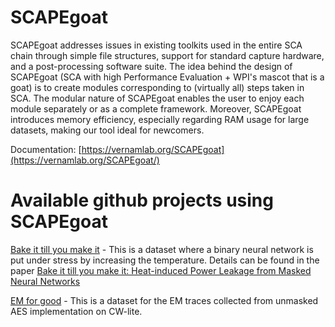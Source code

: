 # SCAPEgoat

SCAPEgoat addresses issues in existing toolkits used in the entire SCA chain through simple file structures, support for standard capture hardware, and a post-processing software suite. The idea behind the design of SCAPEgoat (SCA with high Performance Evaluation + WPI's mascot that is a goat) is to create modules corresponding to (virtually all) steps taken in SCA. The modular nature of SCAPEgoat enables the user to enjoy each module separately or as a complete framework. 
Moreover, SCAPEgoat introduces memory efficiency, especially regarding RAM usage for large datasets, making our tool ideal for newcomers. 

Documentation: [https://vernamlab.org/SCAPEgoat](https://vernamlab.org/SCAPEgoat/)

# Available github projects using SCAPEgoat

[Bake it till you make it](https://github.com/vernamlab/Bake-it-till-you-make-it) - This is a dataset where a binary neural network is put under stress by increasing the temperature. Details can be found in the paper [Bake it till you make it: Heat-induced Power Leakage from Masked Neural Networks](https://ojs.ub.ruhr-uni-bochum.de/index.php/TCHES/article/view/11803)

[EM for good](https://github.com/vernamlab/EM-for-good) - This is a dataset for the EM traces collected from unmasked AES implementation on CW-lite. 
